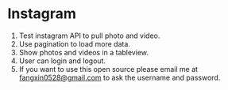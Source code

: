 # Instagram
1. Test instagram API to pull photo and video.
2. Use pagination to load more data.
3. Show photos and videos in a tableview.
4. User can login and logout.
5. If you want to use this open source please email me at fangxin0528@gmail.com to ask the username and password.

